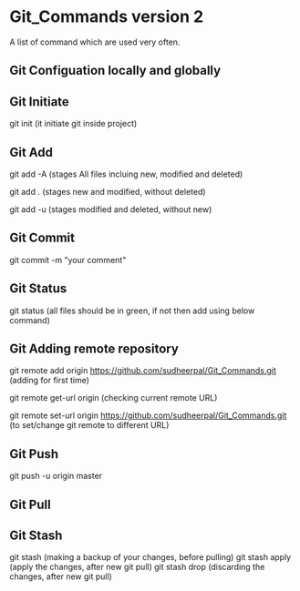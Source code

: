 # Git_Commands version 2
A list of command which are used very often.



## Git Configuation locally and globally




## Git Initiate
git init   (it initiate git inside project)




## Git Add

git add -A    (stages All files incluing new, modified and deleted)

git add .     (stages new and modified, without deleted)

git add -u    (stages modified and deleted, without new)



## Git Commit
git commit -m "your comment"




## Git Status
git status   (all files should be in green, if not then add using below command)




## Git Adding remote repository
git remote add origin https://github.com/sudheerpal/Git_Commands.git      (adding for first time)

git remote get-url origin                                                  (checking current remote URL)

git remote set-url origin https://github.com/sudheerpal/Git_Commands.git  (to set/change git remote to different URL)




## Git Push
git push -u origin master




## Git Pull





## Git Stash
git stash (making a backup of your changes, before pulling)
git stash apply (apply the changes, after new git pull)
git stash drop  (discarding the changes, after new git pull)
